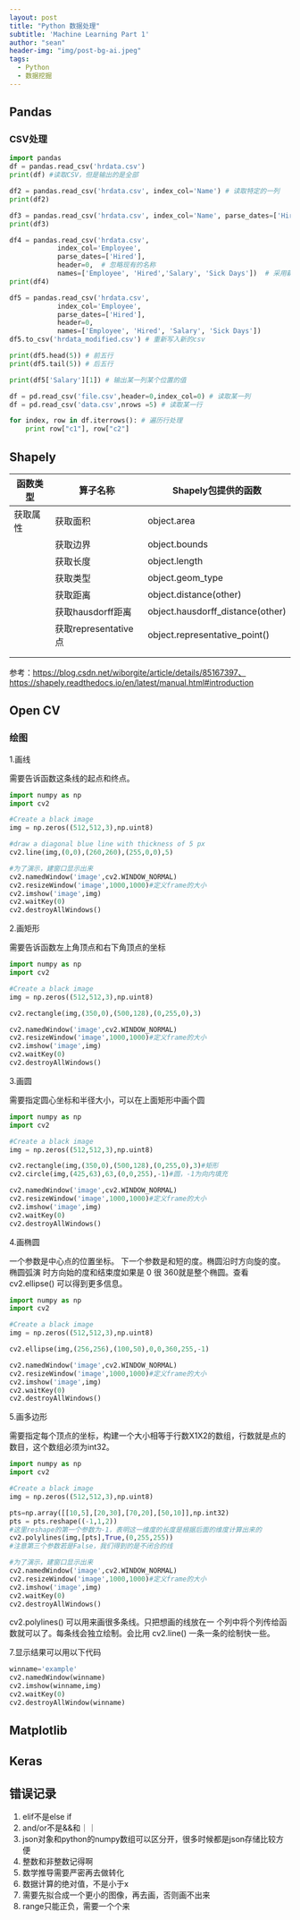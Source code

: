 ```yaml
---
layout: post
title: "Python 数据处理"
subtitle: 'Machine Learning Part 1'
author: "sean"
header-img: "img/post-bg-ai.jpeg"
tags:
  - Python
  - 数据挖掘
---
```




## Pandas

### CSV处理

```python
import pandas
df = pandas.read_csv('hrdata.csv')
print(df) #读取CSV，但是输出的是全部

df2 = pandas.read_csv('hrdata.csv', index_col='Name') # 读取特定的一列
print(df2)

df3 = pandas.read_csv('hrdata.csv', index_col='Name', parse_dates=['Hire Date']) # parse_dates将该列数据强制处理成日期
print(df3)

df4 = pandas.read_csv('hrdata.csv', 
            index_col='Employee', 
            parse_dates=['Hired'], 
            header=0,  # 忽略现有的名称
            names=['Employee', 'Hired','Salary', 'Sick Days'])  # 采用新的列名
print(df4)

df5 = pandas.read_csv('hrdata.csv', 
            index_col='Employee', 
            parse_dates=['Hired'],
            header=0, 
            names=['Employee', 'Hired', 'Salary', 'Sick Days'])
df5.to_csv('hrdata_modified.csv') # 重新写入新的csv

print(df5.head(5)) # 前五行
print(df5.tail(5)) # 后五行

print(df5['Salary'][1]) # 输出某一列某个位置的值

df = pd.read_csv('file.csv',header=0,index_col=0) # 读取某一列
df = pd.read_csv('data.csv',nrows =5) # 读取某一行

for index, row in df.iterrows(): # 遍历行处理
    print row["c1"], row["c2"]

```

## Shapely

| 函数类型 | 算子名称             | Shapely包提供的函数              |
| -------- | -------------------- | -------------------------------- |
| 获取属性 | 获取面积             | object.area                      |
|          | 获取边界             | object.bounds                    |
|          | 获取长度             | object.length                    |
|          | 获取类型             | object.geom_type                 |
|          | 获取距离             | object.distance(other)           |
|          | 获取hausdorff距离    | object.hausdorff_distance(other) |
|          | 获取representative点 | object.representative_point()    |
|          |                      |                                  |
|          |                      |                                  |

参考：https://blog.csdn.net/wiborgite/article/details/85167397、https://shapely.readthedocs.io/en/latest/manual.html#introduction

## Open CV

### 绘图

1.画线

需要告诉函数这条线的起点和终点。

```python
import numpy as np
import cv2

#Create a black image
img = np.zeros((512,512,3),np.uint8)

#draw a diagonal blue line with thickness of 5 px
cv2.line(img,(0,0),(260,260),(255,0,0),5)

#为了演示，建窗口显示出来
cv2.namedWindow('image',cv2.WINDOW_NORMAL)
cv2.resizeWindow('image',1000,1000)#定义frame的大小
cv2.imshow('image',img)
cv2.waitKey(0)
cv2.destroyAllWindows()
```

2.画矩形

需要告诉函数左上角顶点和右下角顶点的坐标

```python
import numpy as np
import cv2

#Create a black image
img = np.zeros((512,512,3),np.uint8)

cv2.rectangle(img,(350,0),(500,128),(0,255,0),3)

cv2.namedWindow('image',cv2.WINDOW_NORMAL)
cv2.resizeWindow('image',1000,1000)#定义frame的大小
cv2.imshow('image',img)
cv2.waitKey(0)
cv2.destroyAllWindows()
```

3.画圆

需要指定圆心坐标和半径大小，可以在上面矩形中画个圆

```python
import numpy as np
import cv2

#Create a black image
img = np.zeros((512,512,3),np.uint8)

cv2.rectangle(img,(350,0),(500,128),(0,255,0),3)#矩形
cv2.circle(img,(425,63),63,(0,0,255),-1)#圆，-1为向内填充

cv2.namedWindow('image',cv2.WINDOW_NORMAL)
cv2.resizeWindow('image',1000,1000)#定义frame的大小
cv2.imshow('image',img)
cv2.waitKey(0)
cv2.destroyAllWindows()
```

4.画椭圆

一个参数是中心点的位置坐标。 下一个参数是和短的度。椭圆沿时方向旋的度。椭圆弧演 时方向始的度和结束度如果是 0 很 360就是整个椭圆。查看 cv2.ellipse() 可以得到更多信息。

```python
import numpy as np
import cv2

#Create a black image
img = np.zeros((512,512,3),np.uint8)

cv2.ellipse(img,(256,256),(100,50),0,0,360,255,-1)

cv2.namedWindow('image',cv2.WINDOW_NORMAL)
cv2.resizeWindow('image',1000,1000)#定义frame的大小
cv2.imshow('image',img)
cv2.waitKey(0)
cv2.destroyAllWindows()
```

5.画多边形

需要指定每个顶点的坐标，构建一个大小相等于行数X1X2的数组，行数就是点的数目，这个数组必须为int32。

```python
import numpy as np
import cv2

#Create a black image
img = np.zeros((512,512,3),np.uint8)

pts=np.array([[10,5],[20,30],[70,20],[50,10]],np.int32)
pts = pts.reshape((-1,1,2))
#这里reshape的第一个参数为-1，表明这一维度的长度是根据后面的维度计算出来的
cv2.polylines(img,[pts],True,(0,255,255)) 
#注意第三个参数若是False，我们得到的是不闭合的线

#为了演示，建窗口显示出来
cv2.namedWindow('image',cv2.WINDOW_NORMAL)
cv2.resizeWindow('image',1000,1000)#定义frame的大小
cv2.imshow('image',img)
cv2.waitKey(0)
cv2.destroyAllWindows()
```

cv2.polylines() 可以用来画很多条线。只把想画的线放在一 个列中将个列传给函数就可以了。每条线会独立绘制。会比用 cv2.line() 一条一条的绘制快一些。

7.显示结果可以用以下代码

```python
winname='example'
cv2.namedWindow(winname)
cv2.imshow(winname,img)
cv2.waitKey(0)
cv2.destroyAllWindow(winname)
```

## Matplotlib



## Keras





## 错误记录

1. elif不是else if
2. and/or不是&&和｜｜
3. json对象和python的numpy数组可以区分开，很多时候都是json存储比较方便
4. 整数和非整数记得啊
5. 数学推导需要严密再去做转化
6. 数据计算的绝对值，不是小于x
7. 需要先拟合成一个更小的图像，再去画，否则画不出来
8. range只能正负，需要一个个来







